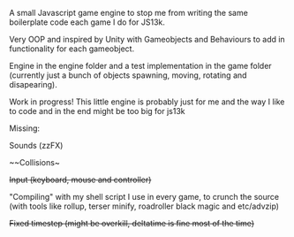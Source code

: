 A small Javascript game engine to stop me from writing the same boilerplate code each game I do for JS13k.

Very OOP and inspired by Unity with Gameobjects and Behaviours to add in functionality for each gameobject.

Engine in the engine folder and a test implementation in the game folder (currently just a bunch of objects spawning, moving, rotating and disapearing).

Work in progress!    This little engine is probably just for me and the way I like to code and in the end might be too big for js13k


Missing:

Sounds (zzFX)

~~Collisions~

~~Input (keyboard, mouse and controller)~~

"Compiling" with my shell script I use in every game, to crunch the source (with tools like rollup, terser minify, roadroller black magic and etc/advzip)

~~Fixed timestep (might be overkill, deltatime is fine most of the time)~~
